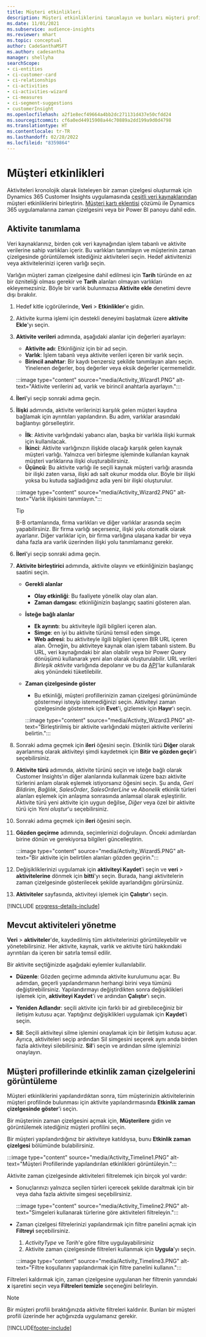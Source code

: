 ```yaml
---
title: Müşteri etkinlikleri
description: Müşteri etkinliklerini tanımlayın ve bunları müşteri profillerinde bir zaman çizelgesinde görüntüleyin.
ms.date: 11/01/2021
ms.subservice: audience-insights
ms.reviewer: mhart
ms.topic: conceptual
author: CadeSanthaMSFT
ms.author: cadesantha
manager: shellyha
searchScope:
- ci-entities
- ci-customer-card
- ci-relationships
- ci-activities
- ci-activities-wizard
- ci-measures
- ci-segment-suggestions
- customerInsight
ms.openlocfilehash: a2f1e8ecf49664a4bb2dc271131d437e50cfdd24
ms.sourcegitcommit: cf6a0ed44915908a44c70889a2dd199a9d0d4798
ms.translationtype: HT
ms.contentlocale: tr-TR
ms.lasthandoff: 02/28/2022
ms.locfileid: "8359864"
---
```

# <a name="customer-activities"></a>Müşteri etkinlikleri

Aktiviteleri kronolojik olarak listeleyen bir zaman çizelgesi oluşturmak için Dynamics 365 Customer Insights uygulamasında [çeşitli veri kaynaklarından](data-sources.md) müşteri etkinliklerini birleştirin. [Müşteri kartı eklentisi](customer-card-add-in.md) çözümü ile Dynamics 365 uygulamalarına zaman çizelgesini veya bir Power BI panoyu dahil edin.

## <a name="define-an-activity"></a>Aktivite tanımlama

Veri kaynaklarınız, birden çok veri kaynağından işlem tabanlı ve aktivite verilerine sahip varlıkları içerir. Bu varlıkları tanımlayın ve müşterinin zaman çizelgesinde görüntülemek istediğiniz aktiviteleri seçin. Hedef aktivitenizi veya aktivitelerinizi içeren varlığı seçin.

Varlığın müşteri zaman çizelgesine dahil edilmesi için **Tarih** türünde en az bir özniteliği olması gerekir ve **Tarih** alanları olmayan varlıkları ekleyemezsiniz. Böyle bir varlık bulunmazsa **Aktivite ekle** denetimi devre dışı bırakılır.

1. Hedef kitle içgörülerinde, **Veri** > **Etkinlikler**'e gidin.

1. Aktivite kurma işlemi için destekli deneyimi başlatmak üzere **aktivite Ekle**'yı seçin.

1. **Aktivite verileri** adımında, aşağıdaki alanlar için değerleri ayarlayın:

   - **Aktivite adı**: Etkinliğiniz için bir ad seçin.
   - **Varlık**: İşlem tabanlı veya aktivite verileri içeren bir varlık seçin.
   - **Birincil anahtar**: Bir kaydı benzersiz şekilde tanımlayan alanı seçin. Yinelenen değerler, boş değerler veya eksik değerler içermemelidir.

   :::image type="content" source="media/Activity_Wizard1.PNG" alt-text="Aktivite verilerini ad, varlık ve birincil anahtarla ayarlayın.":::

1. **İleri**’yi seçip sonraki adıma geçin.

1. **İlişki** adımında, aktivite verilerinizi karşılık gelen müşteri kaydına bağlamak için ayrıntıları yapılandırın. Bu adım, varlıklar arasındaki bağlantıyı görselleştirir.  

   - **İlk**: Aktivite varlığındaki yabancı alan, başka bir varlıkla ilişki kurmak için kullanılacak.
   - **İkinci**: Aktivite varlığınızın ilişkide olacağı karşılık gelen kaynak müşteri varlığı. Yalnızca veri birleşme işleminde kullanılan kaynak müşteri varlıklarına ilişki oluşturabilirsiniz.
   - **Üçüncü**: Bu aktivite varlığı ile seçili kaynak müşteri varlığı arasında bir ilişki zaten varsa, ilişki adı salt okunur modda olur. Böyle bir ilişki yoksa bu kutuda sağladığınız adla yeni bir ilişki oluşturulur.

   :::image type="content" source="media/Activity_Wizard2.PNG" alt-text="Varlık ilişkisini tanımlayın.":::

   > [!TIP]
   > B-B ortamlarında, firma varlıkları ve diğer varlıklar arasında seçim yapabilirsiniz. Bir firma varlığı seçerseniz, ilişki yolu otomatik olarak ayarlanır. Diğer varlıklar için, bir firma varlığına ulaşana kadar bir veya daha fazla ara varlık üzerinden ilişki yolu tanımlamanız gerekir.

1. **İleri**’yi seçip sonraki adıma geçin. 

1. **Aktivite birleştirici** adımında, aktivite olayını ve etkinliğinizin başlangıç saatini seçin. 
   - **Gerekli alanlar**
      - **Olay etkinliği**: Bu faaliyete yönelik olay olan alan.
      - **Zaman damgası**: etkinliğinizin başlangıç saatini gösteren alan.

   - **İsteğe bağlı alanlar**
      - **Ek ayrıntı**: bu aktiviteyle ilgili bilgileri içeren alan.
      - **Simge**: en iyi bu aktivite türünü temsil eden simge.
      - **Web adresi**: bu aktiviteyle ilgili bilgileri içeren BIR URL içeren alan. Örneğin, bu aktiviteye kaynak olan işlem tabanlı sistem. Bu URL, veri kaynağındaki bir alan olabilir veya bir Power Query dönüşümü kullanarak yeni alan olarak oluşturulabilir. URL verileri *Birleşik aktivite* varlığında depolanır ve bu da [API](apis.md)'lar kullanılarak akış yönündeki tüketilebilir.

   - **Zaman çizelgesinde göster**
      - Bu etkinliği, müşteri profillerinizin zaman çizelgesi görünümünde göstermeyi isteyip istemediğinizi seçin. Aktiviteyi zaman çizelgesinde göstermek için **Evet**'i, gizlemek için **Hayır**'ı seçin.

      :::image type="content" source="media/Activity_Wizard3.PNG" alt-text="Birleştirilmiş bir aktivite varlığındaki müşteri aktivite verilerini belirtin.":::

1. Sonraki adıma geçmek için **ileri** öğesini seçin. Etkinlik türü **Diğer** olarak ayarlanmış olarak aktiviteyi şimdi kaydetmek için **Bitir ve gözden geçir**'i seçebilirsiniz. 

1. **Aktivite türü** adımında, aktivite türünü seçin ve isteğe bağlı olarak Customer Insights'ın diğer alanlarında kullanmak üzere bazı aktivite türlerini anlam olarak eşlemek istiyorsanız öğesini seçin. Şu anda, *Geri Bildirim*, *Bağlılık*, *SalesOrder*, *SalesOrderLine* ve *Abonelik* etkinlik türleri alanları eşlemek için anlaşma sonrasında anlamsal olarak eşleştirilir. Aktivite türü yeni aktivite için uygun değilse, *Diğer* veya  özel bir aktivite türü için *Yeni oluştur*'u seçebilirsiniz.

1. Sonraki adıma geçmek için **ileri** öğesini seçin. 

1. **Gözden geçirme** adımında, seçimlerinizi doğrulayın. Önceki adımlardan birine dönün ve gerekiyorsa bilgileri güncelleştirin.

   :::image type="content" source="media/Activity_Wizard5.PNG" alt-text="Bir aktivite için belirtilen alanları gözden geçirin.":::
   
1. Değişikliklerinizi uygulamak için **aktiviteyi Kaydet**'i seçin ve **veri** > **aktivitelerine** dönmek için **bitti**'yı seçin. Burada, hangi aktivitelerin zaman çizelgesinde gösterilecek şekilde ayarlandığını görürsünüz. 

1. **Aktiviteler** sayfasında, aktiviteyi işlemek için **Çalıştır**'ı seçin. 

[!INCLUDE [progress-details-include](../includes/progress-details-pane.md)]

## <a name="manage-existing-activities"></a>Mevcut aktiviteleri yönetme

**Veri** > **aktiviteler**'de, kaydedilmiş tüm aktivitelerinizi görüntüleyebilir ve yönetebilirsiniz. Her aktivite, kaynak, varlık ve aktivite türü hakkındaki ayrıntıları da içeren bir satırla temsil edilir.

Bir aktivite seçtiğinizde aşağıdaki eylemler kullanılabilir. 

- **Düzenle**: Gözden geçirme adımında aktivite kurulumunu açar. Bu adımdan, geçerli yapılandırmanın herhangi birini veya tümünü değiştirebilirsiniz. Yapılandırmayı değiştirdikten sonra değişiklikleri işlemek için, **aktiviteyi Kaydet**'i ve ardından **Çalıştır**'ı seçin.

- **Yeniden Adlandır**: seçili aktivite için farklı bir ad girebileceğiniz bir iletişim kutusu açar. Yaptığınız değişiklikleri uygulamak için **Kaydet**'i seçin.

- **Sil**: Seçili aktiviteyi silme işlemini onaylamak için bir iletişim kutusu açar. Ayrıca, aktiviteleri seçip ardından Sil simgesini seçerek aynı anda birden fazla aktiviteyi silebilirsiniz. **Sil**'i seçin ve ardından silme işleminizi onaylayın.

## <a name="view-activity-timelines-on-customer-profiles"></a>Müşteri profillerinde etkinlik zaman çizelgelerini görüntüleme

Müşteri etkinliklerini yapılandırdıktan sonra, tüm müşterinizin aktivitelerinin müşteri profilinde bulunması için aktivite yapılandırmasında **Etkinlik zaman çizelgesinde göster**'i seçin.

Bir müşterinin zaman çizelgesini açmak için, **Müşterilere** gidin ve görüntülemek istediğiniz müşteri profilini seçin.

Bir müşteri yapılandırdığınız bir aktiviteye katıldıysa, bunu **Etkinlik zaman çizelgesi** bölümünde bulabilirsiniz.

:::image type="content" source="media/Activity_Timeline1.PNG" alt-text="Müşteri Profillerinde yapılandırılan etkinlikleri görüntüleyin.":::

Aktivite zaman çizelgesinde aktiviteleri filtrelemek için birçok yol vardır:

- Sonuçlarınızı yalnızca seçilen türleri içerecek şekilde daraltmak için bir veya daha fazla aktivite simgesi seçebilirsiniz.

  :::image type="content" source="media/Activity_Timeline2.PNG" alt-text="Simgeleri kullanarak türlerine göre aktiviteleri filtreleyin.":::

- Zaman çizelgesi filtrelerinizi yapılandırmak için filtre panelini açmak için **Filtreyi** seçebilirsiniz.

   1. *ActivityType* ve *Tarih*'e göre filtre uygulayabilirsiniz
   1. Aktivite zaman çizelgesinde filtreleri kullanmak için **Uygula**'yı seçin.

   :::image type="content" source="media/Activity_Timeline3.PNG" alt-text="Filtre koşullarını yapılandırmak için filtre panelini kullanın.":::

Filtreleri kaldırmak için, zaman çizelgesine uygulanan her filtrenin yanındaki **x** işaretini seçin veya **Filtreleri temizle** seçeneğini belirleyin.


> [!NOTE]
> Bir müşteri profili bıraktığınızda aktivite filtreleri kaldırılır. Bunları bir müşteri profili üzerinde her açtığınızda uygulamanız gerekir.

[!INCLUDE[footer-include](../includes/footer-banner.md)]
